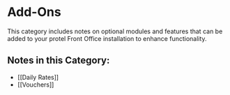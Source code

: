 # Add-Ons

This category includes notes on optional modules and features that can be added to your protel Front Office installation to enhance functionality. 

## Notes in this Category:

* [[Daily Rates]]
* [[Vouchers]]